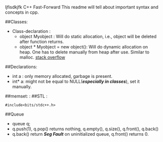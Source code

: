 ljfisdkjfk C++ Fast-Forward
This readme will tell about important syntax and concepts in cpp.

##Classes: 
* Class-declaration : 
	- object Myobject : Will do static allocation, i.e., object will be deleted after function returns. 
	- object * Myobject = new object(): Will do dynamic allocation on heap. One has to delete manually from heap after use. Similar to malloc. [stack overflow](http://stackoverflow.com/questions/22146094/why-should-i-use-a-pointer-rather-than-the-object-itself)

##Declarations: 
* int a : only memory allocated, garbage is present. 
* int\* a: might not be equal to NULL(***especially in classes***), set it manually. 

##memset: 
:
##STL : 
```
#include<bits/stdc++.h>
```

##Queue
- queue<int> q;
- q.push(1), q.pop() returns nothing, q.empty(), q.size(), q.front(), q.back()
- q.back() return ***Seg Fault*** on uninitialized queue, q.front() returns 0. 

